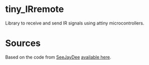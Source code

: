 # tiny_IRremote

Library to receive and send IR signals using attiny microcontrollers.

# Sources

Based on the code from [SeeJayDee](https://github.com/SeeJayDee) [available here](https://gist.github.com/SeeJayDee/caa9b5cc29246df44e45b8e7d1b1cdc5).
